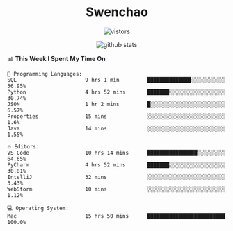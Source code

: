 <h1 align="center">Swenchao</h3>

<p align="center">
  <img src="https://visitor-badge.glitch.me/badge?page_id=Swenchao" alt="vistors" />
</p>

<p align="center">
  <img src="https://github-readme-stats.vercel.app/api?username=Swenchao&count_private=true&show_icons=true&theme=vue-dark&hide_title=true" alt="github stats" />
</p>

<!--START_SECTION:waka-->
📊 **This Week I Spent My Time On** 

```text
💬 Programming Languages: 
SQL                      9 hrs 1 min         ██████████████░░░░░░░░░░░   56.95% 
Python                   4 hrs 52 mins       ███████░░░░░░░░░░░░░░░░░░   30.74% 
JSON                     1 hr 2 mins         █░░░░░░░░░░░░░░░░░░░░░░░░   6.57% 
Properties               15 mins             ░░░░░░░░░░░░░░░░░░░░░░░░░   1.6% 
Java                     14 mins             ░░░░░░░░░░░░░░░░░░░░░░░░░   1.55%

🔥 Editors: 
VS Code                  10 hrs 14 mins      ████████████████░░░░░░░░░   64.65% 
PyCharm                  4 hrs 52 mins       ███████░░░░░░░░░░░░░░░░░░   30.81% 
IntelliJ                 32 mins             ░░░░░░░░░░░░░░░░░░░░░░░░░   3.43% 
WebStorm                 10 mins             ░░░░░░░░░░░░░░░░░░░░░░░░░   1.12%

💻 Operating System: 
Mac                      15 hrs 50 mins      █████████████████████████   100.0%

```


<!--END_SECTION:waka-->
